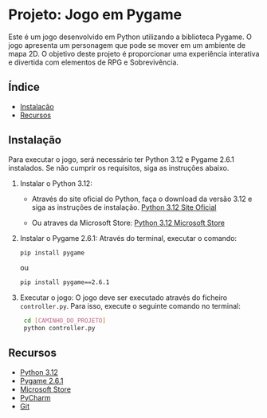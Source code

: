 # Projeto: Jogo em Pygame

Este é um jogo desenvolvido em Python utilizando a biblioteca Pygame. O jogo apresenta um personagem que pode se mover em um ambiente de mapa 2D. O objetivo deste projeto é proporcionar uma experiência interativa e divertida com elementos de RPG e Sobrevivência.

## Índice

- [Instalação](#instalação)
- [Recursos](#recursos)

## Instalação

Para executar o jogo, será necessário ter Python 3.12 e Pygame 2.6.1 instalados. Se não cumprir os requisitos, siga as instruções abaixo.

1. Instalar o Python 3.12:
   
   - Através do site oficial do Python, faça o download da versão 3.12 e siga as instruções de instalação. [Python 3.12 Site Oficial](https://www.python.org/downloads/)

   - Ou atraves da Microsoft Store: [Python 3.12 Microsoft Store](https://apps.microsoft.com/detail/9ncvdn91xzqp?hl=pt-pt&gl=BR)

2. Instalar o Pygame 2.6.1:
Através do terminal, executar o comando:

   ```bash
   pip install pygame
   ```
   ou 
   ```bash
   pip install pygame==2.6.1
   ```

3. Executar o jogo:
   O jogo deve ser executado através do ficheiro `controller.py`. Para isso, execute o seguinte comando no terminal:
   ```bash
    cd [CAMINHO_DO_PROJETO]
    python controller.py
    ```

## Recursos

- [Python 3.12](https://www.python.org/downloads/)
- [Pygame 2.6.1](https://www.pygame.org/)
- [Microsoft Store](https://apps.microsoft.com/detail/9ncvdn91xzqp?hl=pt-pt&gl=BR)
- [PyCharm](https://www.jetbrains.com/pt-br/pycharm/)
- [Git](https://git-scm.com/)





